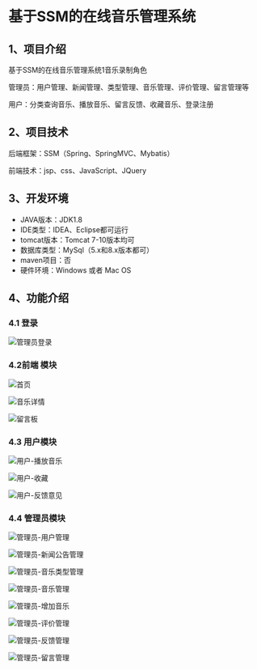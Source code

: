 # 基于SSM的在线音乐管理系统



## 1、项目介绍

基于SSM的在线音乐管理系统1音乐录制角色

管理员：用户管理、新闻管理、类型管理、音乐管理、评价管理、留言管理等

用户：分类查询音乐、播放音乐、留言反馈、收藏音乐、登录注册


## 2、项目技术

后端框架：SSM（Spring、SpringMVC、Mybatis）

前端技术：jsp、css、JavaScript、JQuery

## 3、开发环境

- JAVA版本：JDK1.8
- IDE类型：IDEA、Eclipse都可运行
- tomcat版本：Tomcat 7-10版本均可
- 数据库类型：MySql（5.x和8.x版本都可） 
- maven项目：否
- 硬件环境：Windows 或者 Mac OS


## 4、功能介绍

### 4.1 登录

![管理员登录](https://project-images-1256969109.cos.ap-chongqing.myqcloud.com/Typora-Images/202208101449279.jpg)

### 4.2前端 模块

![首页](https://project-images-1256969109.cos.ap-chongqing.myqcloud.com/Typora-Images/202208101450620.jpg)

![音乐详情](https://project-images-1256969109.cos.ap-chongqing.myqcloud.com/Typora-Images/202208101450590.jpg)

![留言板](https://project-images-1256969109.cos.ap-chongqing.myqcloud.com/Typora-Images/202208101450633.jpg)

### 4.3 用户模块

![用户-播放音乐](https://project-images-1256969109.cos.ap-chongqing.myqcloud.com/Typora-Images/202208101450769.jpg)

![用户-收藏](https://project-images-1256969109.cos.ap-chongqing.myqcloud.com/Typora-Images/202208101450623.jpg)

![用户-反馈意见](https://project-images-1256969109.cos.ap-chongqing.myqcloud.com/Typora-Images/202208101450928.jpg)

### 4.4 管理员模块

![管理员-用户管理](https://project-images-1256969109.cos.ap-chongqing.myqcloud.com/Typora-Images/202208101450437.jpg)

![管理员-新闻公告管理](https://project-images-1256969109.cos.ap-chongqing.myqcloud.com/Typora-Images/202208101450968.jpg)

![管理员-音乐类型管理](https://project-images-1256969109.cos.ap-chongqing.myqcloud.com/Typora-Images/202208101450723.jpg)

![管理员-音乐管理](https://project-images-1256969109.cos.ap-chongqing.myqcloud.com/Typora-Images/202208101450703.jpg)

![管理员-增加音乐](https://project-images-1256969109.cos.ap-chongqing.myqcloud.com/Typora-Images/202208101450952.jpg)

![管理员-评价管理](https://project-images-1256969109.cos.ap-chongqing.myqcloud.com/Typora-Images/202208101450523.jpg)

![管理员-反馈管理](https://project-images-1256969109.cos.ap-chongqing.myqcloud.com/Typora-Images/202208101450867.jpg)

![管理员-留言管理](https://project-images-1256969109.cos.ap-chongqing.myqcloud.com/Typora-Images/202208101450084.jpg)
